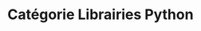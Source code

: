 ---
title: Catégorie Librairies Python
category: Librairies_python
description: "Comme son nom l'indique :-)"
---